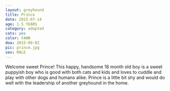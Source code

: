 ```yaml
---
layout: greyhound
title: Prince
date: 2015-07-14
age: 1.5 YEARS
category: adopted
cats: yes
color: FAWN
doa: 2015-09-02
pic: prince.jpg
sex: MALE
---
```


Welcome sweet Prince! This happy, handsome 18 month old boy is a sweet puppyish boy who is good with both cats and kids and loves to cuddle and play with other dogs and humans alike. Prince is a little bit shy and would do well with the leadership of another greyhound in the home. 